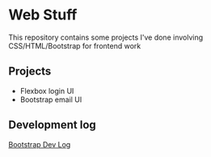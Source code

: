 # Web Stuff
This repository contains some projects I've done involving CSS/HTML/Bootstrap for frontend work
## Projects
- Flexbox login UI 
- Bootstrap email UI

## Development log
[Bootstrap Dev Log](https://docs.google.com/document/d/18jkO7b-K6IO_znCLm02nGHaelRmA2UDBNr4JkZ07-pc/edit?usp=sharing) 
